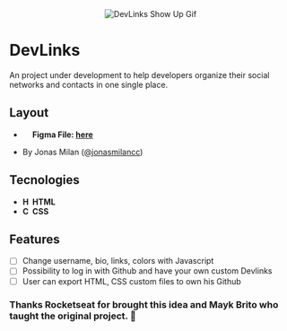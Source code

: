 <div align="center">
  <img src="https://user-images.githubusercontent.com/79858234/177436911-ec47205f-8996-4ca2-85c7-9c8dcfe99a3d.gif" alt="DevLinks Show Up Gif" />
</div>

# DevLinks
An project under development to help developers organize their social networks and contacts in one single place.

## Layout
- <strong>
    <img src="https://cdn.jsdelivr.net/gh/devicons/devicon/icons/figma/figma-original.svg" style="width: 14px;" /> 
      Figma File: <a href="https://www.figma.com/community/file/1125601602315782027">here</a>
  </strong>
- <p>
    By Jonas Milan (<a href="https://www.instagram.com/jonasmilancc/">@jonasmilancc</a>)
  </p>

## Tecnologies
- <strong>
    <img src="https://cdn.jsdelivr.net/gh/devicons/devicon/icons/html5/html5-original.svg" alt="HTML5 Icon" style="width: 14px;" /> 
      HTML
  </strong>
- <strong>
    <img src="https://cdn.jsdelivr.net/gh/devicons/devicon/icons/css3/css3-original.svg" alt="CSS3 Icon" style="width: 14px;" /> 
      CSS
  </strong>

## Features
- [ ] Change username, bio, links, colors with Javascript
- [ ] Possibility to log in with Github and have your own custom Devlinks
- [ ] User can export HTML, CSS custom files to own his Github

### Thanks Rocketseat for brought this idea and Mayk Brito who taught the original project. :purple_heart:
